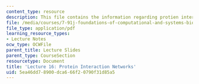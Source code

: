 ```yaml
---
content_type: resource
description: This file contains the information regarding protien interaction networks.
file: /media/courses/7-91j-foundations-of-computational-and-systems-biology-spring-2014/5ea46dd78900dca666f20790f31d85a5_MIT7_91JS14_Lecture16.pdf
file_type: application/pdf
learning_resource_types:
- Lecture Notes
ocw_type: OCWFile
parent_title: Lecture Slides
parent_type: CourseSection
resourcetype: Document
title: 'Lecture 16: Protein Interaction Networks'
uid: 5ea46dd7-8900-dca6-66f2-0790f31d85a5
---
```

